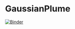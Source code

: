 # GaussianPlume
[![Binder](https://mybinder.org/badge.svg)](https://mybinder.org/v2/gh/randulphmorales/GaussianPlume/master)
